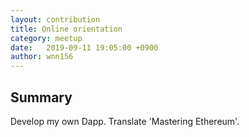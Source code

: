 ```yaml
---
layout: contribution
title: Online orientation
category: meetup
date:   2019-09-11 19:05:00 +0900
author: wnn156
---
```


## Summary
Develop my own Dapp.
Translate 'Mastering Ethereum'.

